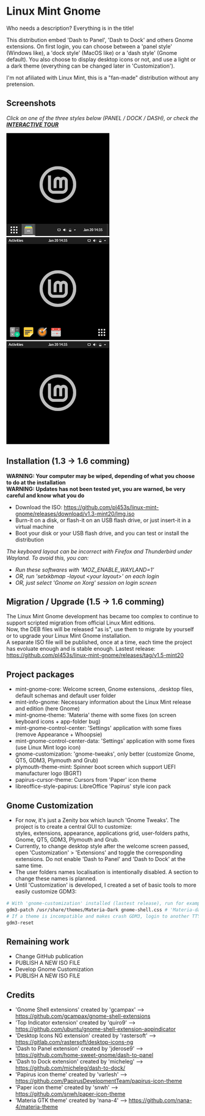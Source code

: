 # Linux Mint Gnome
Who needs a description? Everything is in the title!

This distribution embed 'Dash to Panel', 'Dash to Dock' and others Gnome extensions.
On first login, you can choose between a 'panel style' (Windows like), a 'dock style' (MacOS like) or a 'dash style' (Gnome default).
You also choose to display desktop icons or not, and use a light or a dark theme (everything can be changed later in 'Customization').

I'm not afiliated with Linux Mint, this is a "fan-made" distribution without any pretension.

## Screenshots

*Click on one of the three styles below (PANEL / DOCK / DASH), or check the **[INTERACTIVE TOUR](https://github.com/pl453s/linux-mint-gnome/blob/main/tour/tour.md)***

[![Panel style](btn/panel.png)](https://github.com/pl453s/linux-mint-gnome/blob/main/tour/panel.md)
[![Dock style](btn/dock.png)](https://github.com/pl453s/linux-mint-gnome/blob/main/tour/dock.md)
[![Dash style](btn/dash.png)](https://github.com/pl453s/linux-mint-gnome/blob/main/tour/dash.md)

## Installation (1.3 -> 1.6 comming)

**WARNING: Your computer may be wiped, depending of what you choose to do at the installation**  
**WARNING: Updates has not been tested yet, you are warned, be very careful and know what you do**
- Download the ISO: https://github.com/pl453s/linux-mint-gnome/releases/download/v1.3-mint20/lmg.iso
- Burn-it on a disk, or flash-it on an USB flash drive, or just insert-it in a virtual machine
- Boot your disk or your USB flash drive, and you can test or install the distribution

*The keyboard layout can be incorrect with Firefox and Thunderbird under Wayland. To avoid this, you can:*
- *Run these softwares with 'MOZ_ENABLE_WAYLAND=1'*
- *OR, run 'setxkbmap -layout \<your layout\>' on each login*
- *OR, just select 'Gnome on Xorg' session on login screen*

## Migration / Upgrade (1.5 -> 1.6 comming)

The Linux Mint Gnome development has became too complex to continue to support scripted migration from official Linux Mint editions.  
Now, the DEB files will be released "as is", use them to migrate by yourself or to upgrade your Linux Mint Gnome installation.  
A separate ISO file will be published, once at a time, each time the project has evoluate enough and is stable enough.
Lastest release: https://github.com/pl453s/linux-mint-gnome/releases/tag/v1.5-mint20

## Project packages

- mint-gnome-core: Welcome screen, Gnome extensions, .desktop files, default schemas and default user folder
- mint-info-gnome: Necessary information about the Linux Mint release and edition (here Gnome)
- mint-gnome-theme: 'Materia' theme with some fixes (on screen keyboard icons + app-folder bug)
- mint-gnome-control-center: 'Settings' application with some fixes (remove Appearance + Whoopsie)
- mint-gnome-control-center-data: 'Settings' application with some fixes (use Linux Mint logo icon)
- gnome-customization: 'gnome-tweaks', only better (customize Gnome, QT5, GDM3, Plymouth and Grub)
- plymouth-theme-mint: Spinner boot screen which support UEFI manufacturer logo (BGRT)
- papirus-cursor-theme: Cursors from 'Paper' icon theme
- libreoffice-style-papirus: LibreOffice 'Papirus' style icon pack

## Gnome Customization

- For now, it's just a Zenity box which launch 'Gnome Tweaks'. The project is to create a central GUI to customize:  
styles, extensions, appearance, applications grid, user-folders paths, Gnome, QT5, GDM3, Plymouth and Grub.
- Currently, to change desktop style after the welcome screen passed, open 'Customization' > 'Extensions' and toggle the corresponding extensions.
Do not enable 'Dash to Panel' and 'Dash to Dock' at the same time.
- The user folders names localisation is intentionally disabled. A section to change these names is planned.
- Until 'Customization' is developed, I created a set of basic tools to more easily customize GDM3:
```bash
# With 'gnome-customization' installed (lastest release), run for example:
gdm3-patch /usr/share/themes/Materia-Dark gnome-shell.css # 'Materia-dark' for old versions
# If a theme is incompatible and makes crash GDM3, login to another TTY and run:
gdm3-reset
```

## Remaining work

- Change GitHub publication
- PUBLISH A NEW ISO FILE
- Develop Gnome Customization
- PUBLISH A NEW ISO FILE

## Credits

- 'Gnome Shell extensions' created by 'gcampax' --> https://github.com/gcampax/gnome-shell-extensions
- 'Top Indicator extension' created by 'quiro9' --> https://github.com/ubuntu/gnome-shell-extension-appindicator
- 'Desktop Icons NG extension' created by 'rastersoft' --> https://gitlab.com/rastersoft/desktop-icons-ng
- 'Dash to Panel extension' created by 'jderose9' --> https://github.com/home-sweet-gnome/dash-to-panel
- 'Dash to Dock extension' created by 'micheleg' --> https://github.com/micheleg/dash-to-dock/
- 'Papirus icon theme' created by 'varlesh' --> https://github.com/PapirusDevelopmentTeam/papirus-icon-theme
- 'Paper icon theme' created by 'snwh' --> https://github.com/snwh/paper-icon-theme
- 'Materia GTK theme' created by 'nana-4' --> https://github.com/nana-4/materia-theme

